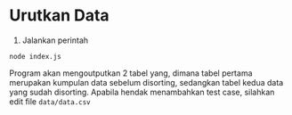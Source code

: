 # Urutkan Data
1. Jalankan perintah
```
node index.js

```
Program akan mengoutputkan 2 tabel yang, dimana tabel pertama merupakan kumpulan data sebelum disorting, sedangkan tabel kedua data yang sudah disorting. Apabila hendak menambahkan test case, silahkan edit file `data/data.csv`